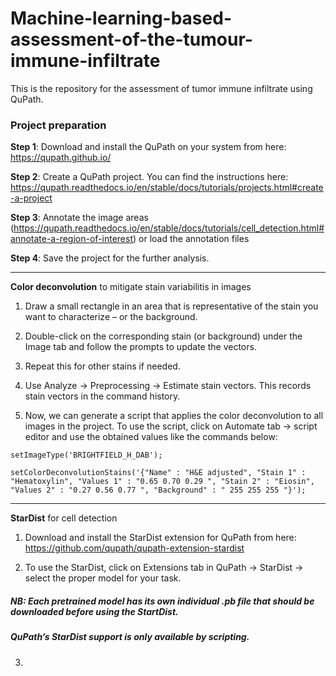 # Machine-learning-based-assessment-of-the-tumour-immune-infiltrate
This is the repository for the assessment of tumor immune infiltrate using QuPath.

### **Project preparation**

**Step 1**: Download and install the QuPath on your system from here: https://qupath.github.io/

**Step 2**: Create a QuPath project. You can find the instructions here: https://qupath.readthedocs.io/en/stable/docs/tutorials/projects.html#create-a-project

**Step 3**: Annotate the image areas (https://qupath.readthedocs.io/en/stable/docs/tutorials/cell_detection.html#annotate-a-region-of-interest) or load the annotation files

**Step 4**: Save the project for the further analysis.

-------------------------------------------------------------------------------------------------------------------

**Color deconvolution** to mitigate stain variabilitis in images

1. Draw a small rectangle in an area that is representative of the stain you want to characterize – or the background.

2. Double-click on the corresponding stain (or background) under the Image tab and follow the prompts to update the vectors.

3. Repeat this for other stains if needed.

4. Use Analyze -> Preprocessing -> Estimate stain vectors. This records stain vectors in the command history.

5. Now, we can generate a script that applies the color deconvolution to all images in the project. To use the script, click on Automate tab -> script editor and use the obtained values like the commands below:

```setImageType('BRIGHTFIELD_H_DAB');```

```setColorDeconvolutionStains('{"Name" : "H&E adjusted", "Stain 1" : "Hematoxylin", "Values 1" : "0.65 0.70 0.29 ", "Stain 2" : "Eiosin", "Values 2" : "0.27 0.56 0.77 ", "Background" : " 255 255 255 "}');```

-------------------------------------------------------------------------------------------------------------------

**StarDist** for cell detection

1. Download and install the StarDist extension for QuPath from here: https://github.com/qupath/qupath-extension-stardist

2. To use the StarDist, click on Extensions tab in QuPath -> StarDist -> select the proper model for your task.

##### **NB: Each pretrained model has its own individual .pb file that should be downloaded before using the StartDist.**

##### **QuPath’s StarDist support is only available by scripting.**

3. 

















